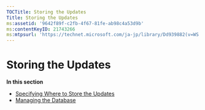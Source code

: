 ```yaml
---
TOCTitle: Storing the Updates
Title: Storing the Updates
ms:assetid: '9642f89f-c2fb-4f67-81fe-ab98c4a53d9b'
ms:contentKeyID: 21743266
ms:mtpsurl: 'https://technet.microsoft.com/ja-jp/library/Dd939882(v=WS.10)'
---
```


Storing the Updates
===================

**In this section**

-   [Specifying Where to Store the Updates](https://technet.microsoft.com/d91ad718-d826-48ce-8a6b-a8cd984b315a)
-   [Managing the Database](https://technet.microsoft.com/f9189c36-24bc-42cc-8421-7e0e60b17f45)
